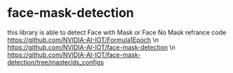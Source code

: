 # face-mask-detection
this library is able to detect Face with Mask or Face No Mask
refrance code <br>
https://github.com/NVIDIA-AI-IOT/Formula1Epoch \n
https://github.com/NVIDIA-AI-IOT/face-mask-detection \n
https://github.com/NVIDIA-AI-IOT/face-mask-detection/tree/master/ds_configs

